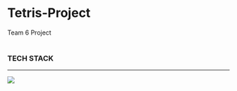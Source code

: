 # Tetris-Project
Team 6 Project
<br/><br/>

<h3>TECH STACK</h3>
<hr/>
<img src="https://img.shields.io/badge/파이썬-3776AB?style=flat-square&logo=Python&logoColor=white"/>
